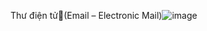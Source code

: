 Thư điện tử(Email – Electronic Mail)![image](https://user-images.githubusercontent.com/88178841/164975582-f0681ba4-3e9b-498d-956a-bac83857a896.png)

